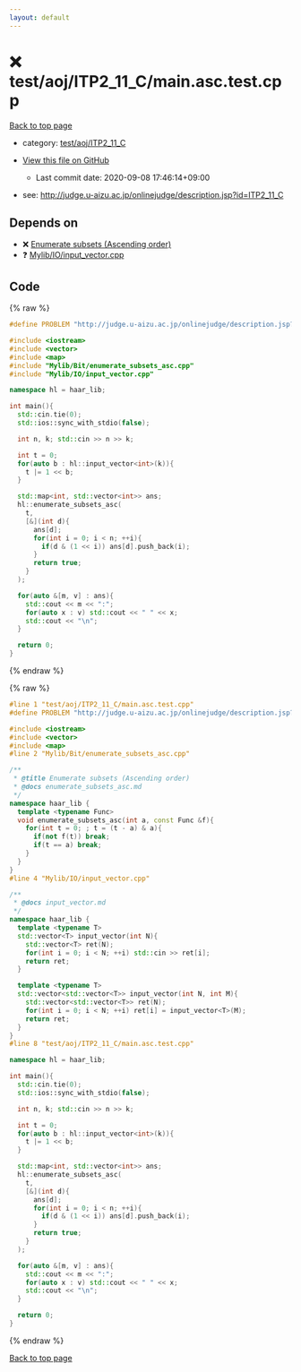 ```yaml
---
layout: default
---
```


<!-- mathjax config similar to math.stackexchange -->
<script type="text/javascript" async
  src="https://cdnjs.cloudflare.com/ajax/libs/mathjax/2.7.5/MathJax.js?config=TeX-MML-AM_CHTML">
</script>
<script type="text/x-mathjax-config">
  MathJax.Hub.Config({
    TeX: { equationNumbers: { autoNumber: "AMS" }},
    tex2jax: {
      inlineMath: [ ['$','$'] ],
      processEscapes: true
    },
    "HTML-CSS": { matchFontHeight: false },
    displayAlign: "left",
    displayIndent: "2em"
  });
</script>

<script type="text/javascript" src="https://cdnjs.cloudflare.com/ajax/libs/jquery/3.4.1/jquery.min.js"></script>
<script src="https://cdn.jsdelivr.net/npm/jquery-balloon-js@1.1.2/jquery.balloon.min.js" integrity="sha256-ZEYs9VrgAeNuPvs15E39OsyOJaIkXEEt10fzxJ20+2I=" crossorigin="anonymous"></script>
<script type="text/javascript" src="../../../../assets/js/copy-button.js"></script>
<link rel="stylesheet" href="../../../../assets/css/copy-button.css" />


# :x: test/aoj/ITP2_11_C/main.asc.test.cpp

<a href="../../../../index.html">Back to top page</a>

* category: <a href="../../../../index.html#5626b65685a30cbdda48cf9d1e561d42">test/aoj/ITP2_11_C</a>
* <a href="{{ site.github.repository_url }}/blob/master/test/aoj/ITP2_11_C/main.asc.test.cpp">View this file on GitHub</a>
    - Last commit date: 2020-09-08 17:46:14+09:00


* see: <a href="http://judge.u-aizu.ac.jp/onlinejudge/description.jsp?id=ITP2_11_C">http://judge.u-aizu.ac.jp/onlinejudge/description.jsp?id=ITP2_11_C</a>


## Depends on

* :x: <a href="../../../../library/Mylib/Bit/enumerate_subsets_asc.cpp.html">Enumerate subsets (Ascending order)</a>
* :question: <a href="../../../../library/Mylib/IO/input_vector.cpp.html">Mylib/IO/input_vector.cpp</a>


## Code

<a id="unbundled"></a>
{% raw %}
```cpp
#define PROBLEM "http://judge.u-aizu.ac.jp/onlinejudge/description.jsp?id=ITP2_11_C"

#include <iostream>
#include <vector>
#include <map>
#include "Mylib/Bit/enumerate_subsets_asc.cpp"
#include "Mylib/IO/input_vector.cpp"

namespace hl = haar_lib;

int main(){
  std::cin.tie(0);
  std::ios::sync_with_stdio(false);

  int n, k; std::cin >> n >> k;

  int t = 0;
  for(auto b : hl::input_vector<int>(k)){
    t |= 1 << b;
  }

  std::map<int, std::vector<int>> ans;
  hl::enumerate_subsets_asc(
    t,
    [&](int d){
      ans[d];
      for(int i = 0; i < n; ++i){
        if(d & (1 << i)) ans[d].push_back(i);
      }
      return true;
    }
  );

  for(auto &[m, v] : ans){
    std::cout << m << ":";
    for(auto x : v) std::cout << " " << x;
    std::cout << "\n";
  }

  return 0;
}

```
{% endraw %}

<a id="bundled"></a>
{% raw %}
```cpp
#line 1 "test/aoj/ITP2_11_C/main.asc.test.cpp"
#define PROBLEM "http://judge.u-aizu.ac.jp/onlinejudge/description.jsp?id=ITP2_11_C"

#include <iostream>
#include <vector>
#include <map>
#line 2 "Mylib/Bit/enumerate_subsets_asc.cpp"

/**
 * @title Enumerate subsets (Ascending order)
 * @docs enumerate_subsets_asc.md
 */
namespace haar_lib {
  template <typename Func>
  void enumerate_subsets_asc(int a, const Func &f){
    for(int t = 0; ; t = (t - a) & a){
      if(not f(t)) break;
      if(t == a) break;
    }
  }
}
#line 4 "Mylib/IO/input_vector.cpp"

/**
 * @docs input_vector.md
 */
namespace haar_lib {
  template <typename T>
  std::vector<T> input_vector(int N){
    std::vector<T> ret(N);
    for(int i = 0; i < N; ++i) std::cin >> ret[i];
    return ret;
  }

  template <typename T>
  std::vector<std::vector<T>> input_vector(int N, int M){
    std::vector<std::vector<T>> ret(N);
    for(int i = 0; i < N; ++i) ret[i] = input_vector<T>(M);
    return ret;
  }
}
#line 8 "test/aoj/ITP2_11_C/main.asc.test.cpp"

namespace hl = haar_lib;

int main(){
  std::cin.tie(0);
  std::ios::sync_with_stdio(false);

  int n, k; std::cin >> n >> k;

  int t = 0;
  for(auto b : hl::input_vector<int>(k)){
    t |= 1 << b;
  }

  std::map<int, std::vector<int>> ans;
  hl::enumerate_subsets_asc(
    t,
    [&](int d){
      ans[d];
      for(int i = 0; i < n; ++i){
        if(d & (1 << i)) ans[d].push_back(i);
      }
      return true;
    }
  );

  for(auto &[m, v] : ans){
    std::cout << m << ":";
    for(auto x : v) std::cout << " " << x;
    std::cout << "\n";
  }

  return 0;
}

```
{% endraw %}

<a href="../../../../index.html">Back to top page</a>

